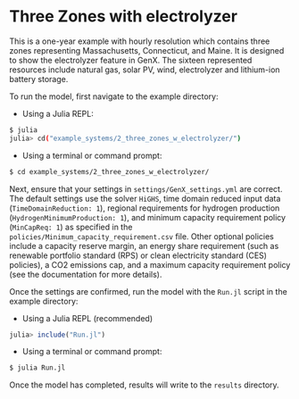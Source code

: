 # Three Zones with electrolyzer

This is a one-year example with hourly resolution which contains three zones representing Massachusetts, Connecticut, and Maine. It is designed to show the electrolyzer feature in GenX. The sixteen represented resources include natural gas, solar PV, wind, electrolyzer and lithium-ion battery storage.

To run the model, first navigate to the example directory:

- Using a Julia REPL:

```bash
$ julia
julia> cd("example_systems/2_three_zones_w_electrolyzer/")
```

- Using a terminal or command prompt:
```bash
$ cd example_systems/2_three_zones_w_electrolyzer/
``` 
   
Next, ensure that your settings in `settings/GenX_settings.yml` are correct. The default settings use the solver `HiGHS`, time domain reduced input data (`TimeDomainReduction: 1`), regional requirements for hydrogen production (`HydrogenMinimumProduction: 1`), and minimum capacity requirement policy (`MinCapReq: 1`) as specified in the `policies/Minimum_capacity_requirement.csv` file. Other optional policies include a capacity reserve margin, an energy share requirement (such as renewable portfolio standard (RPS) or clean electricity standard (CES) policies), a CO2 emissions cap, and a maximum capacity requirement policy (see the documentation for more details). 

Once the settings are confirmed, run the model with the `Run.jl` script in the example directory:

- Using a Julia REPL (recommended)
```julia
julia> include("Run.jl")
```
- Using a terminal or command prompt:
```bash
$ julia Run.jl
```

Once the model has completed, results will write to the `results` directory.

